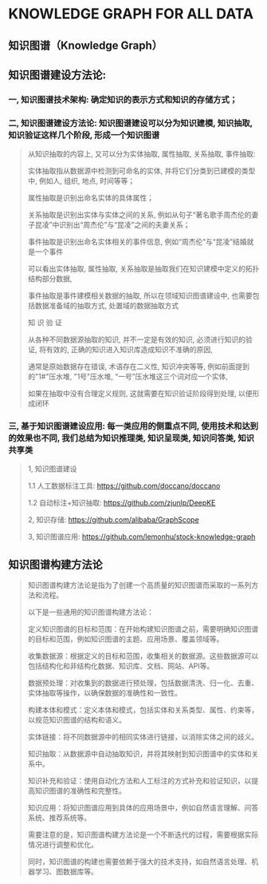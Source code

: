 # KNOWLEDGE GRAPH FOR ALL DATA

## 知识图谱（Knowledge Graph）

## 知识图谱建设方法论: 
### 一, 知识图谱技术架构: 确定知识的表示方式和知识的存储方式；

### 二, 知识图谱建设方法论: 知识图谱建设可以分为知识建模, 知识抽取, 知识验证这样几个阶段, 形成一个知识图谱
>
>  从知识抽取的内容上, 又可以分为实体抽取, 属性抽取, 关系抽取, 事件抽取:
>
> 实体抽取指从数据源中检测到可命名的实体, 并将它们分类到已建模的类型中, 例如人, 组织, 地点, 时间等等；
> 
> 属性抽取是识别出命名实体的具体属性；
> 
> 关系抽取是识别出实体与实体之间的关系, 例如从句子“著名歌手周杰伦的妻子昆凌”中识别出“周杰伦”与“昆凌”之间的夫妻关系；
> 
> 事件抽取是识别出命名实体相关的事件信息, 例如“周杰伦”与“昆凌”结婚就是一个事件
> 
> 可以看出实体抽取, 属性抽取, 关系抽取是抽取我们在知识建模中定义的拓扑结构部分数据, 
> 
> 事件抽取是事件建模相关数据的抽取, 所以在领域知识图谱建设中, 也需要包括数据准备域的抽取方式, 处置域的数据抽取方式
>
> 知 识 验 证
>
> 从各种不同数据源抽取的知识, 并不一定是有效的知识, 必须进行知识的验证, 将有效的, 正确的知识进入知识库造成知识不准确的原因,
> 
> 通常是原始数据存在错误, 术语存在二义性, 知识冲突等等, 例如前面提到的"1#"压水堆, "1号"压水堆, “一号”压水堆这三个词对应一个实体,
> 
> 如果在抽取中没有合理定义规则, 这就需要在知识验证阶段得到处理, 以便形成闭环

### 三, 基于知识图谱建设应用: 每一类应用的侧重点不同, 使用技术和达到的效果也不同, 我们总结为知识推理类, 知识呈现类, 知识问答类, 知识共享类

> 1, 知识图谱建设
> 
> 1.1 人工数据标注工具: https://github.com/doccano/doccano
> 
> 1.2 自动标注+知识抽取: https://github.com/zjunlp/DeepKE
> 
> 2, 知识存储: https://github.com/alibaba/GraphScope
> 
> 3, 知识图谱应用: https://github.com/lemonhu/stock-knowledge-graph

## 知识图谱构建方法论

> 知识图谱构建方法论是指为了创建一个高质量的知识图谱而采取的一系列方法和流程。
>
> 以下是一些通用的知识图谱构建方法论：
>
> 定义知识图谱的目标和范围：在开始构建知识图谱之前，需要明确知识图谱的目标和范围，例如知识图谱的主题、应用场景、覆盖领域等。
> 
> 收集数据源：根据定义的目标和范围，收集相关的数据源。这些数据源可以包括结构化和非结构化数据、知识库、文档、网站、API等。
> 
> 数据预处理：对收集到的数据进行预处理，包括数据清洗、归一化、去重、实体抽取等操作，以确保数据的准确性和一致性。
> 
> 构建本体和模式：定义本体和模式，包括实体和关系类型、属性、约束等，以规范知识图谱的结构和语义。
> 
> 实体链接：将不同数据源中的相同实体进行链接，以消除实体之间的歧义。
> 
> 知识抽取：从数据源中自动抽取知识，并将其映射到知识图谱中的实体和关系中。
> 
> 知识补充和验证：使用自动化方法和人工标注的方式补充和验证知识，以提高知识图谱的准确性和完整性。
> 
> 知识应用：将知识图谱应用到具体的应用场景中，例如自然语言理解、问答系统、推荐系统等。
> 
> 需要注意的是，知识图谱构建方法论是一个不断迭代的过程，需要根据实际情况进行调整和优化。
> 
> 同时，知识图谱的构建也需要依赖于强大的技术支持，如自然语言处理、机器学习、图数据库等。